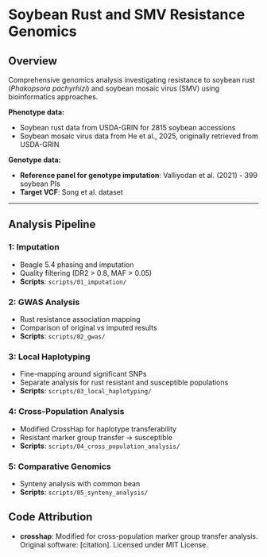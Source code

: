 # Soybean Rust and SMV Resistance Genomics

## Overview
Comprehensive genomics analysis investigating resistance to soybean rust (*Phakopsora pachyrhizi*) and soybean mosaic virus (SMV) using bioinformatics approaches.

**Phenotype data:**
- Soybean rust data from USDA-GRIN for 2815 soybean accessions
- Soybean mosaic virus data from He et al., 2025, originally retrieved from USDA-GRIN

**Genotype data:**
- **Reference panel for genotype imputation**: Valliyodan et al. (2021) - 399 soybean PIs
- **Target VCF**: Song et al. dataset

---

## Analysis Pipeline

### **1: Imputation**
- Beagle 5.4 phasing and imputation
- Quality filtering (DR2 > 0.8, MAF > 0.05)
- **Scripts**: `scripts/01_imputation/`

### **2: GWAS Analysis**  
- Rust resistance association mapping
- Comparison of original vs imputed results
- **Scripts**: `scripts/02_gwas/`

### **3: Local Haplotyping**
- Fine-mapping around significant SNPs
- Separate analysis for rust resistant and susceptible populations
- **Scripts**: `scripts/03_local_haplotyping/`

### **4: Cross-Population Analysis**
- Modified CrossHap for haplotype transferability
- Resistant marker group transfer → susceptible 
- **Scripts**: `scripts/04_cross_population_analysis/`

### **5: Comparative Genomics**
- Synteny analysis with common bean
- **Scripts**: `scripts/05_synteny_analysis/`


## Code Attribution

- **crosshap**: Modified for cross-population marker group transfer analysis. Original software: [citation]. Licensed under MIT License.


